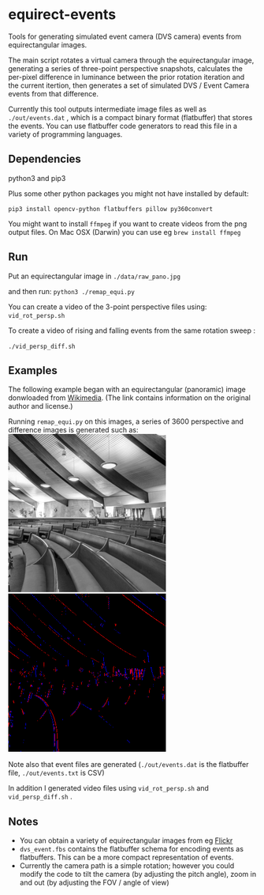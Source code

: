 # equirect-events
Tools for generating simulated event camera (DVS camera) events from equirectangular images.

The main script rotates a virtual camera through the equirectangular image,
generating a series of three-point perspective snapshots, 
 calculates the per-pixel difference in luminance between the prior rotation iteration
and the current itertion,
then generates a set of simulated DVS / Event Camera events from that difference. 

Currently this tool outputs intermediate image files as well as `./out/events.dat` ,
which is a compact binary format (flatbuffer) that stores the events.  You can use
flatbuffer code generators to read this file in a variety of programming languages. 

## Dependencies

python3 and pip3

Plus some other python packages you might not have installed by default:

```
pip3 install opencv-python flatbuffers pillow py360convert
```

You might want to install `ffmpeg` if you want to create videos from the png output files.
On Mac OSX (Darwin) you can use eg 
`brew install ffmpeg`

## Run

Put an equirectangular image in 
`./data/raw_pano.jpg`

and then run:
`python3 ./remap_equi.py`

You can create a video of the 3-point perspective files using:
`vid_rot_persp.sh`

To create a video of rising and falling events from the same rotation sweep :

`./vid_persp_diff.sh`

## Examples

The following example began with an equirectangular (panoramic) image
donwloaded from [Wikimedia](https://commons.wikimedia.org/wiki/File:Rheingauer_Dom,_Geisenheim,_360_Panorama_(Equirectangular_projection).jpg). (The link contains information on the original author and license.)

Running `remap_equi.py` on this images, a series of 3600 perspective and difference images is generated such as:
![Perspective sample image](/example/persp_rot_0900.png)
![Difference sample image](/example/persp_diff_0900.png)

Note also that event files are generated (`./out/events.dat` is the flatbuffer file, `./out/events.txt` is CSV)

In addition I generated video files using `vid_rot_persp.sh` and `vid_persp_diff.sh` .

## Notes

- You can obtain a variety of equirectangular images from eg [Flickr](https://www.flickr.com/groups/equirectangular/)
- `dvs_event.fbs` contains the flatbuffer schema for encoding events as flatbuffers.  This can be a more compact representation of events.
- Currently the camera path is a simple rotation; however you could modify the code to tilt the camera (by adjusting the pitch angle), zoom in and out (by adjusting the FOV / angle of view)



